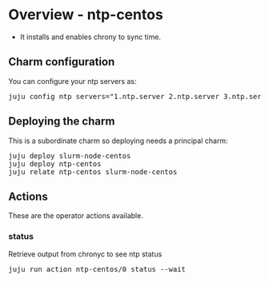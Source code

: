 # Overview - ntp-centos
* It installs and enables chrony to sync time.

## Charm configuration
You can configure your ntp servers as:
<pre>
juju config ntp servers="1.ntp.server 2.ntp.server 3.ntp.server "
</pre>
## Deploying the charm
This is a subordinate charm so deploying needs a principal charm:

<pre>
juju deploy slurm-node-centos
juju deploy ntp-centos
juju relate ntp-centos slurm-node-centos
</pre>

## Actions
These are the operator actions available.

### status
Retrieve output from chronyc to see ntp status
<pre>
juju run action ntp-centos/0 status --wait
</pre> 